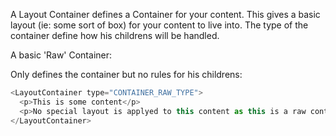 A Layout Container defines a Container for your content. This gives a basic layout (ie: some sort of box) for your content to live into.
The type of the container define how his childrens will be handled.

A basic 'Raw' Container:

Only defines the container but no rules for his childrens:

```js
<LayoutContainer type="CONTAINER_RAW_TYPE">
  <p>This is some content</p>
  <p>No special layout is applyed to this content as this is a raw container</p>
</LayoutContainer>
```
